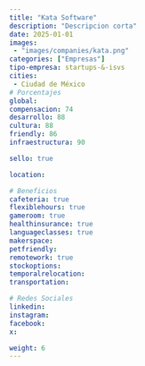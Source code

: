```yaml
---
title: "Kata Software"
description: "Descripcion corta"
date: 2025-01-01
images: 
 - "images/companies/kata.png"
categories: ["Empresas"]
tipo-empresa: startups-&-isvs
cities: 
 - Ciudad de México
# Porcentajes  
global: 
compensacion: 74
desarrollo: 88
cultura: 88
friendly: 86
infraestructura: 90 

sello: true

location: 

# Beneficios
cafeteria: true
flexiblehours: true
gameroom: true
healthinsurance: true
languageclasses: true
makerspace: 
petfriendly: 
remotework: true
stockoptions: 
temporalrelocation: 
transportation: 

# Redes Sociales
linkedin: 
instagram: 
facebook: 
x: 

weight: 6
---
```

